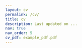 ```yaml
---
layout: cv
permalink: /cv/
title: cv
description: Last updated on ...
nav: true
nav_order: 5
cv_pdf: example_pdf.pdf
---
```

